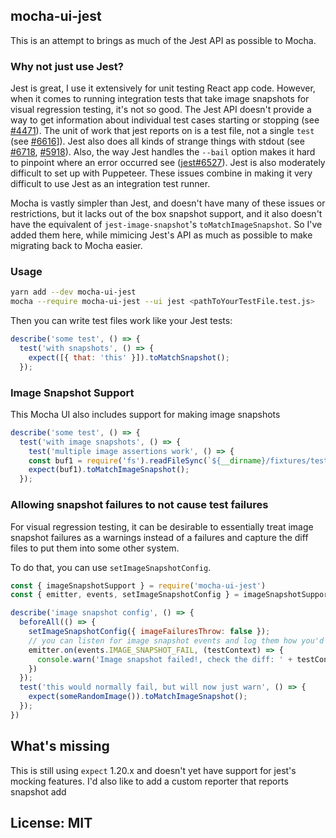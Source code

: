## mocha-ui-jest

This is an attempt to brings as much of the Jest API as possible to Mocha.

### Why not just use Jest?

Jest is great, I use it extensively for unit testing React app code.  However, when it comes to running integration tests that take image snapshots for visual regression testing, it's not so good.  The Jest API doesn't provide a way to get information about individual test cases starting or stopping (see [#4471](https://github.com/facebook/jest/issues/4471)).  The unit of work that jest reports on is a test file, not a single `test` (see [#6616](https://github.com/facebook/jest/issues/6616)]).  Jest also does all kinds of strange things with stdout (see [#6718](https://github.com/facebook/jest/issues/6718), [#5918](https://github.com/facebook/jest/issues/5918)).  Also, the way Jest handles the `--bail` option makes it hard to pinpoint where an error occurred see ([jest#6527](https://github.com/facebook/jest/issues/6527)).  Jest is also moderately difficult to set up with Puppeteer.  These issues combine in making it very difficult to use Jest as an integration test runner.

Mocha is vastly simpler than Jest, and doesn't have many of these issues or restrictions, but it lacks out of the box snapshot support, and it also doesn't have the equivalent of `jest-image-snapshot`'s `toMatchImageSnapshot`.   So I've added them here, while mimicing Jest's API as much as possible to make migrating back to Mocha easier.

### Usage

```bash
yarn add --dev mocha-ui-jest
mocha --require mocha-ui-jest --ui jest <pathToYourTestFile.test.js>
```

Then you can write test files work like your Jest tests:
```js
describe('some test', () => {
  test('with snapshots', () => {
    expect([{ that: 'this' }]).toMatchSnapshot();
  });
```

### Image Snapshot Support

This Mocha UI also includes support for making image snapshots

```js
describe('some test', () => {
  test('with image snapshots', () => {
    test('multiple image assertions work', () => {
    const buf1 = require('fs').readFileSync(`${__dirname}/fixtures/test-1.png`);
    expect(buf1).toMatchImageSnapshot();
  });
```

### Allowing snapshot failures to not cause test failures
For visual regression testing, it can be desirable to essentially treat image snapshot failures as a warnings instead of a failures and capture the diff files to put them into some other system.

To do that, you can use `setImageSnapshotConfig`.

```js
const { imageSnapshotSupport } = require('mocha-ui-jest')
const { emitter, events, setImageSnapshotConfig } = imageSnapshotSupport;

describe('image snapshot config', () => { 
  beforeAll(() => {
    setImageSnapshotConfig({ imageFailuresThrow: false });
    // you can listen for image snapshot events and log them how you'd like.
    emitter.on(events.IMAGE_SNAPSHOT_FAIL, (testContext) => {
      console.warn('Image snapshot failed!, check the diff: ' + testContext.diffOutputPath );
    })
  });
  test('this would normally fail, but will now just warn', () => {
    expect(someRandomImage()).toMatchImageSnapshot();
  });
})

```
## What's missing
This is still using `expect` 1.20.x and doesn't yet have support for jest's mocking features.  I'd also like to add a custom reporter that reports snapshot add

## License: MIT
